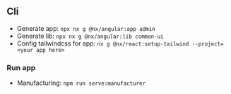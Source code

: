 ## Cli
- Generate app: `npx nx g @nx/angular:app admin`
- Generate lib: `npx nx g @nx/angular:lib common-ui`
- Config tailwindcss for app: `nx g @nx/react:setup-tailwind --project=<your app here>`


### Run app
- Manufacturing: `npm run serve:manufacturer`
